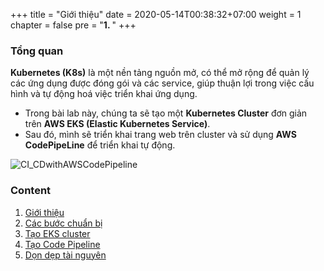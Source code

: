 +++
title = "Giới thiệu"
date = 2020-05-14T00:38:32+07:00
weight = 1
chapter = false
pre = "<b>1. </b>"
+++

### Tổng quan

**Kubernetes (K8s)** là một nền tảng nguồn mở, có thể mở rộng để quản lý các ứng dụng được đóng gói và các service, giúp thuận lợi trong việc cấu hình và tự động hoá việc triển khai ứng dụng.

   - Trong bài lab này, chúng ta sẽ tạo một **Kubernetes Cluster** đơn giản trên **AWS EKS (Elastic Kubernetes Service)**.
   - Sau đó, mình sẽ triển khai trang web trên cluster và sử dụng **AWS CodePipeLine** để triển khai tự động.

![CI_CDwithAWSCodePipeline](/000062_CICDonEKS/images/1-Introduction/CI_CDwithAWSCodePipeline.png?width=90pc)

### Content

  1. [Giới thiệu](1-Introduction/)
  2. [Các bước chuẩn bị](2-Preparation-steps/)
  3. [Tạo EKS cluster](3-Create-EKS-cluster/)
  4.  [Tạo Code Pipeline](4-Generate-Code-Pipeline/)
  5.  [Dọn dẹp tài nguyên](5-Clean-up-resources/)
